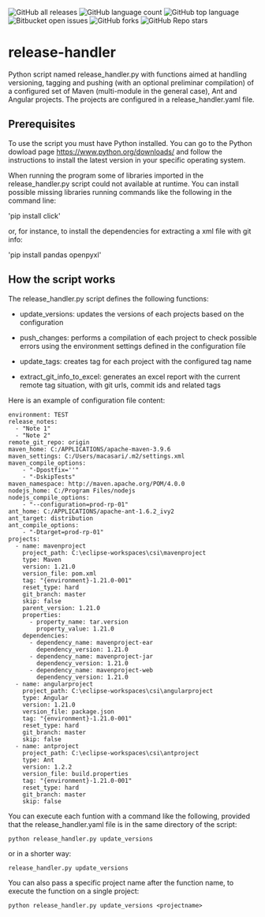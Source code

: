![GitHub all releases](https://img.shields.io/github/downloads/mcasari/release-handler/total)
![GitHub language count](https://img.shields.io/github/languages/count/mcasari/release-handler)
![GitHub top language](https://img.shields.io/github/languages/top/mcasari/release-handler?color=yellow)
![Bitbucket open issues](https://img.shields.io/bitbucket/issues/mcasari/release-handler)
![GitHub forks](https://img.shields.io/github/forks/mcasari/release-handler?style=social)
![GitHub Repo stars](https://img.shields.io/github/stars/mcasari/release-handler?style=social)



# release-handler

Python script named release_handler.py with functions aimed at handling versioning, tagging and pushing (with an optional preliminar compilation) of a configured set of Maven (multi-module in the general case), Ant and Angular projects. The projects are configured in a release_handler.yaml file.

## Prerequisites

To use the script you must have Python installed. You can go to the Python dowload page https://www.python.org/downloads/ and follow the instructions 
to install the latest version in your specific operating system.

When running the program some of libraries imported in the release_handler.py script could not available at runtime. You can install possible missing libraries running commands like the following in the command line:

'pip install click'

 or, for instance, to install the dependencies for extracting a xml file with git info:

 'pip install pandas openpyxl'

## How the script works

The release_handler.py script defines the following functions:

- update_versions: updates the versions of each projects based on the configuration
- push_changes: performs a compilation of each project to check possible errors using the environment settings defined in the configuration file
- update_tags: creates tag for each project with the configured tag name

- extract_git_info_to_excel: generates an excel report with the current remote tag situation, with git urls, commit ids and related tags

Here is an example of configuration file content:

```
environment: TEST
release_notes:
  - "Note 1"
  - "Note 2"
remote_git_repo: origin
maven_home: C:/APPLICATIONS/apache-maven-3.9.6
maven_settings: C:/Users/macasari/.m2/settings.xml
maven_compile_options:
    - "-Dpostfix=''"
    - "-DskipTests"  
maven_namespace: http://maven.apache.org/POM/4.0.0
nodejs_home: C:/Program Files/nodejs
nodejs_compile_options:
    - "--configuration=prod-rp-01" 
ant_home: C:/APPLICATIONS/apache-ant-1.6.2_ivy2
ant_target: distribution 
ant_compile_options:
    - "-Dtarget=prod-rp-01" 
projects:
  - name: mavenproject
    project_path: C:\eclipse-workspaces\csi\mavenproject
    type: Maven
    version: 1.21.0
    version_file: pom.xml
    tag: "{environment}-1.21.0-001"
    reset_type: hard
    git_branch: master
    skip: false
    parent_version: 1.21.0
    properties:
      - property_name: tar.version
        property_value: 1.21.0
    dependencies:
      - dependency_name: mavenproject-ear
        dependency_version: 1.21.0
      - dependency_name: mavenproject-jar
        dependency_version: 1.21.0
      - dependency_name: mavenproject-web
        dependency_version: 1.21.0      
  - name: angularproject
    project_path: C:\eclipse-workspaces\csi\angularproject
    type: Angular
    version: 1.21.0
    version_file: package.json
    tag: "{environment}-1.21.0-001"
    reset_type: hard
    git_branch: master
    skip: false
  - name: antproject
    project_path: C:\eclipse-workspaces\csi\antproject
    type: Ant
    version: 1.2.2
    version_file: build.properties
    tag: "{environment}-1.21.0-001"
    reset_type: hard
    git_branch: master
    skip: false
```
You can execute each funtion with a command like the following, provided that the release_handler.yaml file is in the same directory of the script:

`python release_handler.py update_versions`

or in a shorter way:

`release_handler.py update_versions`

You can also pass a specific project name after the function name, to execute the function on a single project:

`python release_handler.py update_versions <projectname>`



